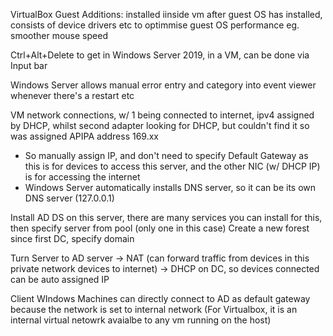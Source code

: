 VirtualBox Guest Additions: installed iinside vm after guest OS has installed, 
consists of device drivers etc to optimmise guest OS performance
eg. smoother mouse speed 

Ctrl+Alt+Delete to get in Windows Server 2019, in a VM, can be done via Input bar

Windows Server allows manual error entry and category into event viewer whenever there's a restart etc

VM network connections, w/ 1 being connected to internet, ipv4 assigned by DHCP, whilst second adapter looking for DHCP, but couldn't find it so was assigned APIPA address 169.xx
- So manually assign IP, and don't need to specify Default Gateway as this is for devices to access this server, and the other NIC (w/ DHCP IP) is for accessing the internet
- Windows Server automatically installs DNS server, so it can be its own DNS server (127.0.0.1)

Install AD DS on this server, there are many services you can install for this, then specify server from pool (only one in this case)
Create a new forest since first DC, specify domain 


Turn Server to AD server -> NAT (can forward traffic from devices in this private network devices to internet) -> DHCP on DC, so devices connected can be auto assigned IP



Client WIndows Machines can directly connect to AD as default gateway because the network is set to internal network (For Virtualbox, it is an internal virtual netowrk avaialbe to any vm running on the host)
